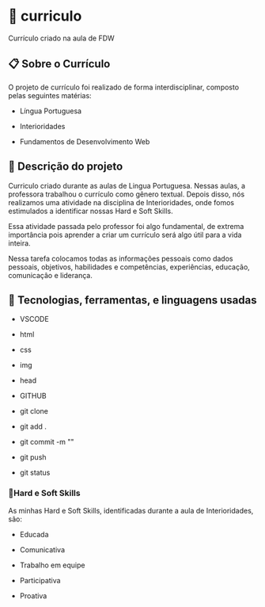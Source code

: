 # 🚀 curriculo
Currículo criado na aula de FDW 
## 📋 Sobre o Currículo

O projeto de currículo foi realizado de forma interdisciplinar, composto pelas seguintes matérias:

* Língua Portuguesa

* Interioridades

* Fundamentos de Desenvolvimento Web


## 📄 Descrição do projeto


Curriculo criado durante as aulas de Lingua Portuguesa. Nessas aulas, a professora trabalhou o currículo como gênero textual. Depois disso, nós realizamos uma atividade na disciplina de Interioridades, onde fomos estimulados a identificar nossas Hard e Soft Skills.<br>

Essa atividade passada pelo professor foi algo fundamental, de extrema importância pois aprender a criar um currículo será algo útil para a vida inteira.<br>

Nessa tarefa colocamos todas as informações pessoais como dados pessoais, objetivos, habilidades e competências, experiências, educação, comunicaçâo e liderança.<br>

## 🔧 Tecnologias, ferramentas, e linguagens usadas

* VSCODE

* html

* css

* img

* head

* GITHUB

* git clone

* git add .

* git commit -m ""

* git push

* git status

### 🎁Hard e Soft Skills

As minhas Hard e Soft Skills, identificadas durante a aula de Interioridades, são:

* Educada

* Comunicativa

* Trabalho em equipe

* Participativa

* Proativa
 

 

